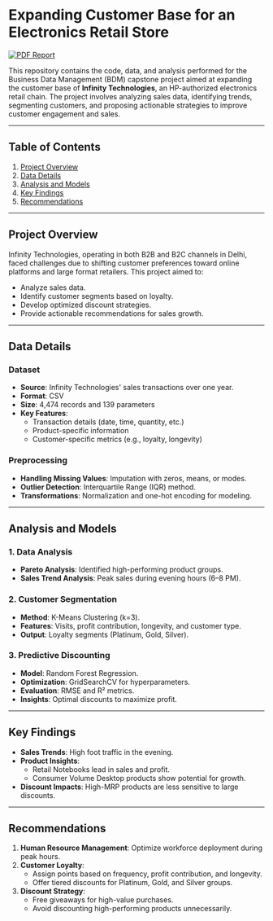 # Expanding Customer Base for an Electronics Retail Store

[![PDF Report](https://img.shields.io/badge/View-PDF_Report-blue)](https://github.com/Devansh-arora02/Business-Data-Analysis/blob/main/Analysis%20Result.pdf)

This repository contains the code, data, and analysis performed for the Business Data Management (BDM) capstone project aimed at expanding the customer base of **Infinity Technologies**, an HP-authorized electronics retail chain. The project involves analyzing sales data, identifying trends, segmenting customers, and proposing actionable strategies to improve customer engagement and sales.

---

## Table of Contents

1. [Project Overview](#project-overview)
2. [Data Details](#data-details)
3. [Analysis and Models](#analysis-and-models)
4. [Key Findings](#key-findings)
5. [Recommendations](#recommendations)

---

## Project Overview

Infinity Technologies, operating in both B2B and B2C channels in Delhi, faced challenges due to shifting customer preferences toward online platforms and large format retailers. This project aimed to:
- Analyze sales data.
- Identify customer segments based on loyalty.
- Develop optimized discount strategies.
- Provide actionable recommendations for sales growth.

---

## Data Details

### Dataset
- **Source**: Infinity Technologies' sales transactions over one year.
- **Format**: CSV
- **Size**: 4,474 records and 139 parameters
- **Key Features**:
  - Transaction details (date, time, quantity, etc.)
  - Product-specific information
  - Customer-specific metrics (e.g., loyalty, longevity)

### Preprocessing
- **Handling Missing Values**: Imputation with zeros, means, or modes.
- **Outlier Detection**: Interquartile Range (IQR) method.
- **Transformations**: Normalization and one-hot encoding for modeling.

---

## Analysis and Models

### 1. Data Analysis
- **Pareto Analysis**: Identified high-performing product groups.
- **Sales Trend Analysis**: Peak sales during evening hours (6–8 PM).

### 2. Customer Segmentation
- **Method**: K-Means Clustering (k=3).
- **Features**: Visits, profit contribution, longevity, and customer type.
- **Output**: Loyalty segments (Platinum, Gold, Silver).

### 3. Predictive Discounting
- **Model**: Random Forest Regression.
- **Optimization**: GridSearchCV for hyperparameters.
- **Evaluation**: RMSE and R² metrics.
- **Insights**: Optimal discounts to maximize profit.

---

## Key Findings

- **Sales Trends**: High foot traffic in the evening.
- **Product Insights**:
  - Retail Notebooks lead in sales and profit.
  - Consumer Volume Desktop products show potential for growth.
- **Discount Impacts**: High-MRP products are less sensitive to large discounts.

---

## Recommendations

1. **Human Resource Management**: Optimize workforce deployment during peak hours.
2. **Customer Loyalty**:
   - Assign points based on frequency, profit contribution, and longevity.
   - Offer tiered discounts for Platinum, Gold, and Silver groups.
3. **Discount Strategy**:
   - Free giveaways for high-value purchases.
   - Avoid discounting high-performing products unnecessarily.
